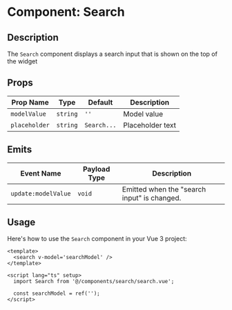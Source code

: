 # Component: Search

## Description

The `Search` component displays a search input that is shown on the top of the widget

## Props

| Prop Name     | Type     | Default     | Description      |
|---------------|----------|-------------|------------------|
| `modelValue`  | `string` | `''`        | Model value      |
| `placeholder` | `string` | `Search...` | Placeholder text |


## Emits

| Event Name           | Payload Type   | Description                                 |
|----------------------|----------------|---------------------------------------------|
| `update:modelValue`  | `void`         | Emitted when the "search input" is changed. |

## Usage

Here's how to use the `Search` component in your Vue 3 project:

```vue
<template>
  <search v-model='searchModel' />
</template>

<script lang="ts" setup>
  import Search from '@/components/search/search.vue';
  
  const searchModel = ref('');
</script>
```
